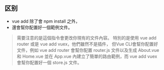 ## 区别

- vue add 除了會 npm install 之外，
- 還會幫你配置好一個範例文件。
> 需要注意的是這個指令會更改你現有的文件內容。
特別的是使用 vue add router 或是 vue add vuex，他們雖然不是插件，
但Vue CLI會幫你配置好文件，例如 vue add router 會幫你配置 router.js 文件以及生成 About.vue 和 Home.vue 
並在 App.vue 內建立了簡單的路由範例，而 vue add vuex 會幫你配置好一個 store.js 文件。
